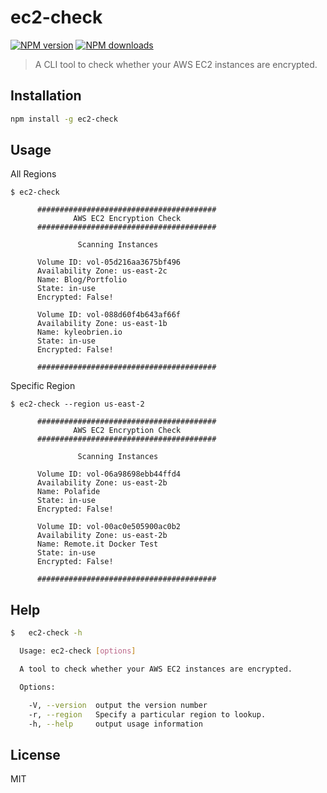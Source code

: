# ec2-check

[![NPM version][npm-image]][npm-url]
[![NPM downloads][downloads-image]][downloads-url]

> A CLI tool to check whether your AWS EC2 instances are encrypted.

## Installation

```sh
npm install -g ec2-check
```

## Usage

All Regions

```shell
$ ec2-check

      ########################################
              AWS EC2 Encryption Check
      ########################################

               Scanning Instances

      Volume ID: vol-05d216aa3675bf496
      Availability Zone: us-east-2c
      Name: Blog/Portfolio
      State: in-use
      Encrypted: False!

      Volume ID: vol-088d60f4b643af66f
      Availability Zone: us-east-1b
      Name: kyleobrien.io
      State: in-use
      Encrypted: False!

      ########################################
```

Specific Region
```shell
$ ec2-check --region us-east-2

      ########################################
              AWS EC2 Encryption Check
      ########################################

               Scanning Instances

      Volume ID: vol-06a98698ebb44ffd4
      Availability Zone: us-east-2b
      Name: Polafide
      State: in-use
      Encrypted: False!

      Volume ID: vol-00ac0e505900ac0b2
      Availability Zone: us-east-2b
      Name: Remote.it Docker Test
      State: in-use
      Encrypted: False!

      ########################################
```

## Help

```bash
$   ec2-check -h

  Usage: ec2-check [options]

  A tool to check whether your AWS EC2 instances are encrypted.

  Options:

    -V, --version  output the version number
    -r, --region   Specify a particular region to lookup.
    -h, --help     output usage information
```

## License

MIT

[npm-image]: https://img.shields.io/npm/v/ec2-check.svg?style=flat
[npm-url]: https://www.npmjs.com/package/ec2-check
[downloads-image]: https://img.shields.io/npm/dm/ec2-check.svg?style=flat
[downloads-url]: https://www.npmjs.com/package/ec2-check
[travis-image]: https://img.shields.io/travis/{{{username}}}/{{{repoName}}}.svg?style=flat
[travis-url]: https://travis-ci.org/{{{username}}}/{{{repoName}}}
[coveralls-image]: https://img.shields.io/coveralls/{{{username}}}/{{{repoName}}}.svg?style=flat
[coveralls-url]: https://coveralls.io/r/{{{username}}}/{{{repoName}}}?branch=master
